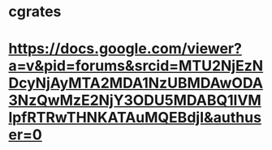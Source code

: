 # cgrates

# https://docs.google.com/viewer?a=v&pid=forums&srcid=MTU2NjEzNDcyNjAyMTA2MDA1NzUBMDAwODA3NzQwMzE2NjY3ODU5MDABQ1lVMlpfRTRwTHNKATAuMQEBdjI&authuser=0
